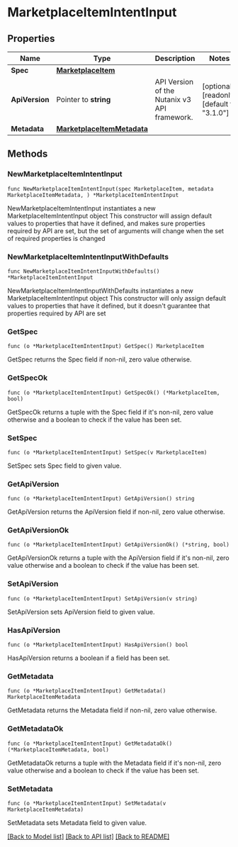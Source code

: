 # MarketplaceItemIntentInput

## Properties

Name | Type | Description | Notes
------------ | ------------- | ------------- | -------------
**Spec** | [**MarketplaceItem**](MarketplaceItem.md) |  | 
**ApiVersion** | Pointer to **string** | API Version of the Nutanix v3 API framework. | [optional] [readonly] [default to "3.1.0"]
**Metadata** | [**MarketplaceItemMetadata**](MarketplaceItemMetadata.md) |  | 

## Methods

### NewMarketplaceItemIntentInput

`func NewMarketplaceItemIntentInput(spec MarketplaceItem, metadata MarketplaceItemMetadata, ) *MarketplaceItemIntentInput`

NewMarketplaceItemIntentInput instantiates a new MarketplaceItemIntentInput object
This constructor will assign default values to properties that have it defined,
and makes sure properties required by API are set, but the set of arguments
will change when the set of required properties is changed

### NewMarketplaceItemIntentInputWithDefaults

`func NewMarketplaceItemIntentInputWithDefaults() *MarketplaceItemIntentInput`

NewMarketplaceItemIntentInputWithDefaults instantiates a new MarketplaceItemIntentInput object
This constructor will only assign default values to properties that have it defined,
but it doesn't guarantee that properties required by API are set

### GetSpec

`func (o *MarketplaceItemIntentInput) GetSpec() MarketplaceItem`

GetSpec returns the Spec field if non-nil, zero value otherwise.

### GetSpecOk

`func (o *MarketplaceItemIntentInput) GetSpecOk() (*MarketplaceItem, bool)`

GetSpecOk returns a tuple with the Spec field if it's non-nil, zero value otherwise
and a boolean to check if the value has been set.

### SetSpec

`func (o *MarketplaceItemIntentInput) SetSpec(v MarketplaceItem)`

SetSpec sets Spec field to given value.


### GetApiVersion

`func (o *MarketplaceItemIntentInput) GetApiVersion() string`

GetApiVersion returns the ApiVersion field if non-nil, zero value otherwise.

### GetApiVersionOk

`func (o *MarketplaceItemIntentInput) GetApiVersionOk() (*string, bool)`

GetApiVersionOk returns a tuple with the ApiVersion field if it's non-nil, zero value otherwise
and a boolean to check if the value has been set.

### SetApiVersion

`func (o *MarketplaceItemIntentInput) SetApiVersion(v string)`

SetApiVersion sets ApiVersion field to given value.

### HasApiVersion

`func (o *MarketplaceItemIntentInput) HasApiVersion() bool`

HasApiVersion returns a boolean if a field has been set.

### GetMetadata

`func (o *MarketplaceItemIntentInput) GetMetadata() MarketplaceItemMetadata`

GetMetadata returns the Metadata field if non-nil, zero value otherwise.

### GetMetadataOk

`func (o *MarketplaceItemIntentInput) GetMetadataOk() (*MarketplaceItemMetadata, bool)`

GetMetadataOk returns a tuple with the Metadata field if it's non-nil, zero value otherwise
and a boolean to check if the value has been set.

### SetMetadata

`func (o *MarketplaceItemIntentInput) SetMetadata(v MarketplaceItemMetadata)`

SetMetadata sets Metadata field to given value.



[[Back to Model list]](../README.md#documentation-for-models) [[Back to API list]](../README.md#documentation-for-api-endpoints) [[Back to README]](../README.md)


